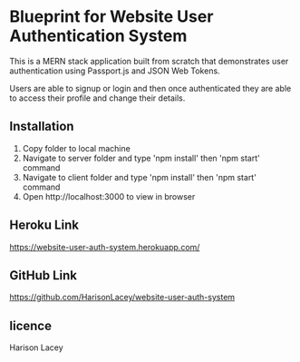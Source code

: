 # Blueprint for Website User Authentication System

This is a MERN stack application built from scratch that demonstrates user authentication using Passport.js and JSON Web Tokens. 

Users are able to signup or login and then once authenticated they are able to access their profile and change their details. 

## Installation

1. Copy folder to local machine
2. Navigate to server folder and type 'npm install' then 'npm start' command
3. Navigate to client folder and type 'npm install' then 'npm start' command
4. Open http://localhost:3000 to view in browser

## Heroku Link

https://website-user-auth-system.herokuapp.com/

## GitHub Link

https://github.com/HarisonLacey/website-user-auth-system

## licence

Harison Lacey

